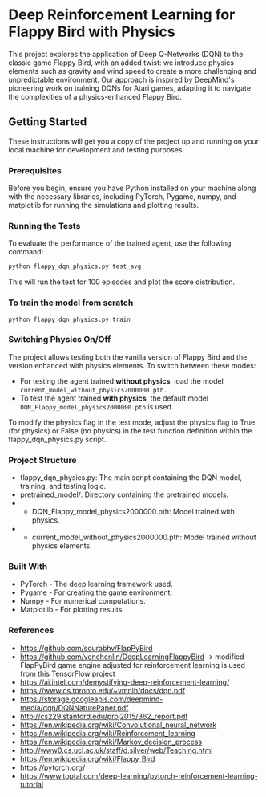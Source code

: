 # Deep Reinforcement Learning for Flappy Bird with Physics

This project explores the application of Deep Q-Networks (DQN) to the classic game Flappy Bird, with an added twist: we introduce physics elements such as gravity and wind speed to create a more challenging and unpredictable environment. Our approach is inspired by DeepMind's pioneering work on training DQNs for Atari games, adapting it to navigate the complexities of a physics-enhanced Flappy Bird.

## Getting Started

These instructions will get you a copy of the project up and running on your local machine for development and testing purposes.

### Prerequisites

Before you begin, ensure you have Python installed on your machine along with the necessary libraries, including PyTorch, Pygame, numpy, and matplotlib for running the simulations and plotting results. 

### Running the Tests

To evaluate the performance of the trained agent, use the following command:

```bash
python flappy_dqn_physics.py test_avg

```
This will run the test for 100 episodes and plot the score distribution. 

### To train the model from scratch

```
python flappy_dqn_physics.py train

```

### Switching Physics On/Off

The project allows testing both the vanilla version of Flappy Bird and the version enhanced with physics elements. To switch between these modes:

- For testing the agent trained **without physics**, load the model ```current_model_without_physics2000000.pth.```
- To test the agent trained **with physics**, the default model ```DQN_Flappy_model_physics2000000.pth``` is used.

To modify the physics flag in the test mode, adjust the physics flag to True (for physics) or False (no physics) in the test function definition within the flappy_dqn_physics.py script.

### Project Structure
- flappy_dqn_physics.py: The main script containing the DQN model, training, and testing logic.
- pretrained_model/: Directory containing the pretrained models.
- - DQN_Flappy_model_physics2000000.pth: Model trained with physics.
- - current_model_without_physics2000000.pth: Model trained without physics elements.

### Built With
- PyTorch - The deep learning framework used.
- Pygame - For creating the game environment.
- Numpy - For numerical computations.
- Matplotlib - For plotting results.

### References

- https://github.com/sourabhv/FlapPyBird
- https://github.com/yenchenlin/DeepLearningFlappyBird -> modified FlapPyBird game engine adjusted for reinforcement learning is used from this TensorFlow project
- https://ai.intel.com/demystifying-deep-reinforcement-learning/
- https://www.cs.toronto.edu/~vmnih/docs/dqn.pdf
- https://storage.googleapis.com/deepmind-media/dqn/DQNNaturePaper.pdf
- http://cs229.stanford.edu/proj2015/362_report.pdf
- https://en.wikipedia.org/wiki/Convolutional_neural_network
- https://en.wikipedia.org/wiki/Reinforcement_learning
- https://en.wikipedia.org/wiki/Markov_decision_process
- http://www0.cs.ucl.ac.uk/staff/d.silver/web/Teaching.html
- https://en.wikipedia.org/wiki/Flappy_Bird
- https://pytorch.org/
- https://www.toptal.com/deep-learning/pytorch-reinforcement-learning-tutorial
